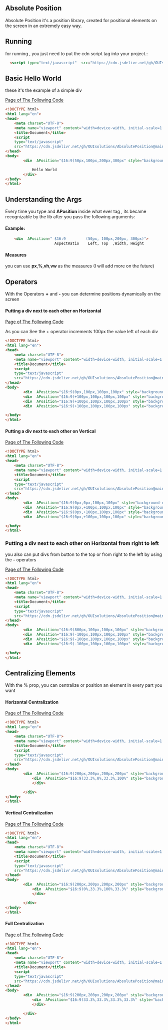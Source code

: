 ## Absolute Position
Absolute Position it's a position library, created for positional
elements on the screen in an extremely easy way.

## Running
for running , you just need to put the cdn script tag into your project.:
```html
  <script type="text/javascript"  src="https://cdn.jsdelivr.net/gh/OUIsolutions/AbsolutePosition@main/AbsolutePosition.js"></script>
```
## Basic Hello World

these it's the example  of a simple div
<br>

[Page of The Following Code](https://ouisolutions.github.io/AbsolutePosition/internal/exemples/start.html)

```html
<!DOCTYPE html>
<html lang="en">
<head>
    <meta charset="UTF-8">
    <meta name="viewport" content="width=device-width, initial-scale=1.0">
    <title>Document</title>
    <script  
    type="text/javascript"
    src="https://cdn.jsdelivr.net/gh/OUIsolutions/AbsolutePosition@main/AbsolutePosition.js"></script>
</head>
<body>
        <div  APosition="$16:9(50px,100px,200px,300px" style="background-color: red;">

            Hello World
        </div>
</body>
</html>
```


## Understanding the Args 

Every time you type and **APosition** inside what ever tag , its became recognizable by the lib
after  you pass the following arguments:
#### Example:
```html
    <div  APosition=" $16:9         (50px, 100px,200px, 300px)">
                      AspectRatio    Left, Top  ,Width, Height
```
#### Measures
you can use **px**,**%**,**vh**,**vw** as the measures (I will add more on the future)

## Operators 
With the Operators **+** and **-**  you can determine positions dynamically on the screen

#### Putting a div next to each other on Horizontal

[Page of The Following Code](https://ouisolutions.github.io/AbsolutePosition/internal/exemples/next_to_each_other_horizontal.html)

As you can See the + operator increments 100px the value left of each div 

```html
<!DOCTYPE html>
<html lang="en">
<head>
    <meta charset="UTF-8">
    <meta name="viewport" content="width=device-width, initial-scale=1.0">
    <title>Document</title>
    <script  
    type="text/javascript"
    src="https://cdn.jsdelivr.net/gh/OUIsolutions/AbsolutePosition@main/AbsolutePosition.js"></script>
</head>
<body>
        <div  APosition="$16:9(0px,100px,100px,100px" style="background-color: red;"></div>
        <div  APosition="$16:9(+100px,100px,100px,100px" style="background-color: #0033ff;"></div>
        <div  APosition="$16:9(+100px,100px,100px,100px" style="background-color: red;"></div>
        <div  APosition="$16:9(+100px,100px,100px,100px" style="background-color: #0033ff;"></div>

</body>
</html>
```
#### Putting a div next to each other on Vertical

[Page of The Following Code](https://ouisolutions.github.io/AbsolutePosition/internal/exemples/next_to_each_other_vertical.html)

```html
<!DOCTYPE html>
<html lang="en">
<head>
    <meta charset="UTF-8">
    <meta name="viewport" content="width=device-width, initial-scale=1.0">
    <title>Document</title>
    <script  
    type="text/javascript"
    src="https://cdn.jsdelivr.net/gh/OUIsolutions/AbsolutePosition@main/AbsolutePosition.js"></script>
</head>
<body>
        <div  APosition="$16:9(0px,0px,100px,100px" style="background-color: red;"></div>
        <div  APosition="$16:9(0px,+100px,100px,100px" style="background-color: #0033ff;"></div>
        <div  APosition="$16:9(0px,+100px,100px,100px" style="background-color: red;"></div>
        <div  APosition="$16:9(0px,+100px,100px,100px" style="background-color: #0033ff;"></div>

</body>
</html>
```

###  Putting a div next to each other on Horizontal from right to left
you also can put divs from button to the top or from right to the left 
by using the **-** operators


[Page of The Following Code](https://ouisolutions.github.io/AbsolutePosition/internal/exemples/next_to_each_other_horizontal_from_right_to_left.html)

```html
<!DOCTYPE html>
<html lang="en">
<head>
    <meta charset="UTF-8">
    <meta name="viewport" content="width=device-width, initial-scale=1.0">
    <title>Document</title>
    <script  
    type="text/javascript"
    src="https://cdn.jsdelivr.net/gh/OUIsolutions/AbsolutePosition@main/AbsolutePosition.js"></script>
</head>
<body>
        <div  APosition="$16:9(800px,100px,100px,100px" style="background-color: red;"></div>
        <div  APosition="$16:9(-100px,100px,100px,100px" style="background-color: #0033ff;"></div>
        <div  APosition="$16:9(-100px,100px,100px,100px" style="background-color: red;"></div>
        <div  APosition="$16:9(-100px,100px,100px,100px" style="background-color: #0033ff;"></div>

</body>
</html>
```

## Centralizing Elements 

With the % prop, you can centralize or position  an element in every part you want 


#### Horizontal Centralization

[Page of The Following Code](https://ouisolutions.github.io/AbsolutePosition/internal/exemples/horizontal_centralization.html)

```html
<!DOCTYPE html>
<html lang="en">
<head>
    <meta charset="UTF-8">
    <meta name="viewport" content="width=device-width, initial-scale=1.0">
    <title>Document</title>
    <script  
    type="text/javascript"
    src="https://cdn.jsdelivr.net/gh/OUIsolutions/AbsolutePosition@main/AbsolutePosition.js"></script>
</head>
<body>
        <div  APosition="$16:9(200px,200px,200px,200px" style="background-color: red;">
            <div  APosition="$16:9(33.3%,0%,33.3%,100%" style="background-color: #0033ff;">
            </div>

        </div>
</body>
</html>
```

#### Vertical Centralization
[Page of The Following Code](https://ouisolutions.github.io/AbsolutePosition/internal/exemples/vertical_centralization.html)

```html
<!DOCTYPE html>
<html lang="en">
<head>
    <meta charset="UTF-8">
    <meta name="viewport" content="width=device-width, initial-scale=1.0">
    <title>Document</title>
    <script  
    type="text/javascript"
    src="https://cdn.jsdelivr.net/gh/OUIsolutions/AbsolutePosition@main/AbsolutePosition.js"></script>
</head>
<body>
        <div  APosition="$16:9(200px,200px,200px,200px" style="background-color: red;">
            <div  APosition="$16:9(0%,33.3%,100%,33.3%" style="background-color: #0033ff;">
            </div>

        </div>
</body>
</html>
```

#### Full Centralization
[Page of The Following Code](https://ouisolutions.github.io/AbsolutePosition/internal/exemples/full_centralization.html)

```html
<!DOCTYPE html>
<html lang="en">
<head>
    <meta charset="UTF-8">
    <meta name="viewport" content="width=device-width, initial-scale=1.0">
    <title>Document</title>
    <script  
    type="text/javascript"
    src="https://cdn.jsdelivr.net/gh/OUIsolutions/AbsolutePosition@main/AbsolutePosition.js"></script>
</head>
<body>
        <div  APosition="$16:9(200px,200px,200px,200px" style="background-color: red;">
            <div  APosition="$16:9(33.3%,33.3%,33.3%,33.3%" style="background-color: #0033ff;">
            </div>

        </div>
</body>
</html>
```


